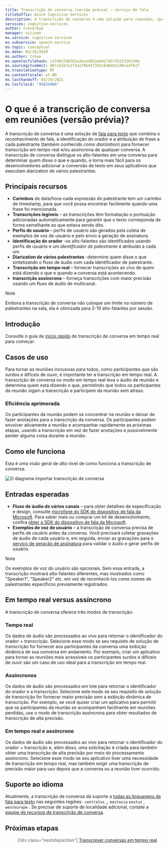 ```yaml
---
title: Transcrição de conversa (versão prévia) – serviço de fala
titleSuffix: Azure Cognitive Services
description: A transcrição de conversa é uma solução para reuniões, que combina reconhecimento, ID do orador e diarization para fornecer transcrição de qualquer conversa.
services: cognitive-services
author: trevorbye
manager: nitinme
ms.service: cognitive-services
ms.subservice: speech-service
ms.topic: conceptual
ms.date: 03/16/2020
ms.author: trbye
ms.openlocfilehash: c27493748381a3aced92aab41745f352f228c50e
ms.sourcegitcommit: 867cb1b7a1f3a1f0b427282c648d411d0ca4f81f
ms.translationtype: MT
ms.contentlocale: pt-BR
ms.lasthandoff: 03/19/2021
ms.locfileid: "95024986"
---
```

# <a name="what-is-conversation-transcription-in-meetings-preview"></a>O que é a transcrição de conversa em reuniões (versão prévia)?

A transcrição de conversa é uma solução de [fala para texto](speech-to-text.md) que combina o reconhecimento de fala, a identificação do orador e a atribuição de frase a cada palestrante (também conhecido como _diarization_) para fornecer transcrição em tempo real e/ou assíncrona de qualquer conversa. A transcrição de conversa distingue os alto-falantes em uma conversa para determinar quem disse o que e quando, e torna mais fácil para os desenvolvedores adicionar a conversão de texto em seus aplicativos que executam diarization de vários palestrantes.

## <a name="key-features"></a>Principais recursos

- **Carimbos** de data/hora-cada expressão do palestrante tem um carimbo de timestamp, para que você possa encontrar facilmente quando uma frase foi mencionada.
- **Transcrições legíveis** – as transcrições têm formatação e pontuação adicionadas automaticamente para garantir que o texto corresponda de forma semelhante ao que estava sendo dito.
- **Perfis de usuário** – perfis de usuário são gerados pela coleta de exemplos de voz de usuário e pelo envio à geração de assinatura.
- **Identificação do orador** -os alto-falantes são identificados usando perfis de usuário e um _identificador de palestrante_ é atribuído a cada um.
- **Diarization de vários palestrantes** -determine quem disse o que sintetizando o fluxo de áudio com cada identificador de palestrante.
- **Transcrição em tempo real** – fornecer transcrições ao vivo de quem está dizendo o que e quando a conversa está acontecendo.
- **transcrição assíncrona** – forneça transcrições com maior precisão usando um fluxo de áudio de multicanal.

> [!NOTE]
> Embora a transcrição de conversa não coloque um limite no número de palestrantes na sala, ela é otimizada para 2-10 alto-falantes por sessão.

## <a name="get-started"></a>Introdução

Consulte o guia de [início rápido](how-to-use-conversation-transcription.md) de transcrição de conversa em tempo real para começar.

## <a name="use-cases"></a>Casos de uso

Para tornar as reuniões inclusivas para todos, como participantes que são surdos e difíceis de ouvir, é importante ter a transcrição em tempo real. A transcrição de conversa no modo em tempo real leva o áudio de reunião e determina quem está dizendo o que, permitindo que todos os participantes da reunião sigam a transcrição e participem da reunião sem atraso.

### <a name="improved-efficiency"></a>Eficiência aprimorada

Os participantes da reunião podem se concentrar na reunião e deixar de fazer anotações para a transcrição da conversa. Os participantes podem envolver ativamente a reunião e acompanhar rapidamente as próximas etapas, usando a transcrição em vez de fazer anotações e possivelmente perder alguma coisa durante a reunião.

## <a name="how-it-works"></a>Como ele funciona

Esta é uma visão geral de alto nível de como funciona a transcrição de conversa.

![O diagrama importar transcrição de conversa](media/scenarios/conversation-transcription-service.png)

## <a name="expected-inputs"></a>Entradas esperadas

- **Fluxo de áudio de vários canais** – para obter detalhes de especificação e design, consulte [microfone do SDK do dispositivo de fala da Microsoft](./speech-devices-sdk-microphone.md). Para saber mais ou comprar um kit de desenvolvimento, confira [obter o SDK do dispositivo de fala da Microsoft](./get-speech-devices-sdk.md).
- **Exemplos de voz de usuário** – a transcrição de conversa precisa de perfis de usuário antes da conversa. Você precisará coletar gravações de áudio de cada usuário e, em seguida, enviar as gravações para o [serviço de geração de assinatura](https://aka.ms/cts/signaturegenservice) para validar o áudio e gerar perfis de usuário.

> [!NOTE]
> Os exemplos de voz do usuário são opcionais. Sem essa entrada, a transcrição mostrará alto-falantes diferentes, mas mostrados como "Speaker1", "Speaker2" etc. em vez de reconhecê-los como nomes de palestrantes específicos previamente registrados.


## <a name="real-time-vs-asynchronous"></a>Em tempo real versus assíncrono

A transcrição de conversa oferece três modos de transcrição:

### <a name="real-time"></a>Tempo real

Os dados de áudio são processados ao vivo para retornar o identificador do orador + transcrição. Selecione esse modo se seu requisito de solução de transcrição for fornecer aos participantes da conversa uma exibição dinâmica de sua conversa em andamento. Por exemplo, criar um aplicativo para tornar as reuniões mais acessíveis os participantes surdos e difíceis de ouvir são um caso de uso ideal para a transcrição em tempo real.

### <a name="asynchronous"></a>Assíncronos

Os dados de áudio são processados em lote para retornar o identificador do orador e a transcrição. Selecione este modo se seu requisito de solução de transcrição for fornecer maior precisão sem a exibição dinâmica de transcrição. Por exemplo, se você quiser criar um aplicativo para permitir que os participantes da reunião se acompanhem facilmente em reuniões perdidas, use o modo de transcrição assíncrona para obter resultados de transcrição de alta precisão.

### <a name="real-time-plus-asynchronous"></a>Em tempo real e assíncrono

Os dados de áudio são processados ao vivo para retornar o identificador do orador + transcrição e, além disso, uma solicitação é criada para também obter uma transcrição de alta precisão por meio do processamento assíncrono. Selecione esse modo se seu aplicativo tiver uma necessidade de transcrição em tempo real, mas também exigir uma transcrição de precisão maior para uso depois que a conversa ou a reunião tiver ocorrido.

## <a name="language-support"></a>Suporte ao idioma

Atualmente, a transcrição de conversa dá suporte a [todas as linguagens de fala para texto](language-support.md#speech-to-text) nas seguintes regiões:  `centralus` ,, `eastasia` `eastus` , `westeurope` . Se precisar de suporte de localidade adicional, contate a [equipe de recursos de transcrição de conversa](mailto:CTSFeatureCrew@microsoft.com).

## <a name="next-steps"></a>Próximas etapas

> [!div class="nextstepaction"]
> [Transcrever conversas em tempo real](how-to-use-conversation-transcription.md)